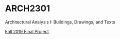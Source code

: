 # ARCH2301
Architectural Analysis I: Buildings, Drawings, and Texts

[Fall 2019 Final Project](https://drive.google.com/file/d/1Jp4QYsbYlFAd1VXDJthkVXMcZRcMFi-Z/view?usp=sharing)
